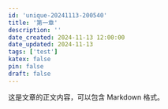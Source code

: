 ```yaml
---
id: 'unique-20241113-200540'
title: '第一章'
description: ''
date_created: 2024-11-13 12:00:00
date_updated: 2024-11-13
tags: ['test']
katex: false
pin: false
draft: false
---
```




这是文章的正文内容，可以包含 Markdown 格式。
